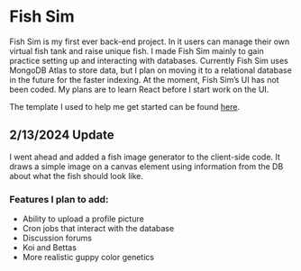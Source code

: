 # Fish Sim

Fish Sim is my first ever back-end project. In it users can manage their own virtual fish tank and raise unique fish. I made Fish Sim mainly to gain practice setting up and interacting with databases. Currently Fish Sim uses MongoDB Atlas to store data, but I plan on moving it to a relational database in the future for the faster indexing.
At the moment, Fish Sim’s UI has not been coded. My plans are to learn React before I start work on the UI. 

The template I used to help me get started can be found [here](https://github.com/100devs/todo-mvc-auth-local).

## 2/13/2024 Update 
I went ahead and added a fish image generator to the client-side code. It draws a simple image on a canvas element using information from the DB about what the fish should look like. 

### Features I plan to add:
- Ability to upload a profile picture
- Cron jobs that interact with the database
- Discussion forums
- Koi and Bettas
- More realistic guppy color genetics
